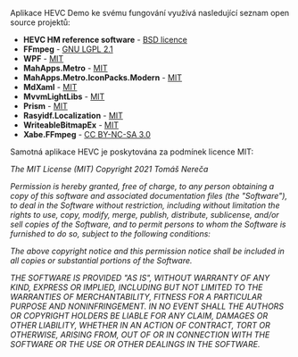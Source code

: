 ﻿Aplikace HEVC Demo ke svému fungování využívá nasledující seznam open source projektů:

- **HEVC HM reference software** - [BSD licence](https://vcgit.hhi.fraunhofer.de/jvet/HM/-/blob/master/COPYING)
- **FFmpeg** - [GNU LGPL 2.1](http://ffmpeg.org/legal.html)
- **WPF** - [MIT](https://github.com/dotnet/wpf/blob/main/LICENSE.TXT)
- **MahApps.Metro** - [MIT](https://github.com/MahApps/MahApps.Metro/blob/develop/LICENSE)
- **MahApps.Metro.IconPacks.Modern** - [MIT](https://github.com/MahApps/MahApps.Metro.IconPacks/blob/develop/LICENSE)
- **MdXaml** - [MIT](https://github.com/whistyun/MdXaml/blob/master/LICENSE.txt)
- **MvvmLightLibs** - [MIT](https://github.com/lbugnion/mvvmlight/blob/master/LICENSE)
- **Prism** - [MIT](https://github.com/PrismLibrary/Prism/blob/master/LICENSE)
- **Rasyidf.Localization** - [MIT](https://github.com/rasyidf/Rasyidf.Localization/blob/master/LICENSE.md)
- **WriteableBitmapEx** - [MIT](https://github.com/reneschulte/WriteableBitmapEx/blob/master/LICENSE)
- **Xabe.FFmpeg** - [CC BY-NC-SA 3.0](https://ffmpeg.xabe.net/license.html)

Samotná aplikace HEVC je poskytována za podmínek licence MIT:

*The MIT License (MIT)*
*Copyright 2021 Tomáš Nereča*

*Permission is hereby granted, free of charge, to any person obtaining a copy of this software and associated documentation files (the "Software"), to deal in the Software without restriction, including without limitation the rights to use, copy, modify, merge, publish, distribute, sublicense, and/or sell copies of the Software, and to permit persons to whom the Software is furnished to do so, subject to the following conditions:*

*The above copyright notice and this permission notice shall be included in all copies or substantial portions of the Software.*

*THE SOFTWARE IS PROVIDED "AS IS", WITHOUT WARRANTY OF ANY KIND, EXPRESS OR IMPLIED, INCLUDING BUT NOT LIMITED TO THE WARRANTIES OF MERCHANTABILITY, FITNESS FOR A PARTICULAR PURPOSE AND NONINFRINGEMENT. IN NO EVENT SHALL THE AUTHORS OR COPYRIGHT HOLDERS BE LIABLE FOR ANY CLAIM, DAMAGES OR OTHER LIABILITY, WHETHER IN AN ACTION OF CONTRACT, TORT OR OTHERWISE, ARISING FROM, OUT OF OR IN CONNECTION WITH THE SOFTWARE OR THE USE OR OTHER DEALINGS IN THE SOFTWARE.*